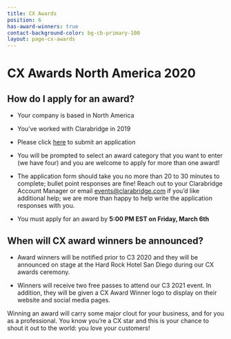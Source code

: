 ```yaml
---
title: CX Awards
position: 6
has-award-winners: true
contact-background-color: bg-cb-primary-100
layout: page-cx-awards
---
```


# CX Awards North America 2020

## How do I apply for an award?

- Your company is based in North America
- You’ve worked with Clarabridge in 2019
- Please click [here](https://docs.google.com/forms/d/e/1FAIpQLSek2purGGNSGsTcee0srKeWwcIhrgAy43p-StmwJS5mCgm9bw/viewform?usp=sf_link) to submit an application 

- You will be prompted to select an award category that you want to enter (we have four) and you are welcome to apply for more than one award!  

- The application form should take you no more than 20 to 30 minutes to complete; bullet point responses are fine! Reach out to your Clarabridge Account Manager or email [events@clarabridge.com](mailto:events@clarabridge.com) if you’d like additional help; we are more than happy to help write the application responses with you. 

- You must apply for an award by **5:00 PM EST on Friday, March 6th**

## When will CX award winners be announced? 

- Award winners will be notified prior to C3 2020 and they will be announced on stage at the Hard Rock Hotel San Diego during our CX awards ceremony. 

- Winners will receive two free passes to attend our C3 2021 event. In addition, they will be given a CX Award Winner logo to display on their website and social media pages. 



Winning an award will carry some major clout for your business, and for you as a professional. You know you’re a CX star and this is your chance to shout it out to the world: you love your customers!


 